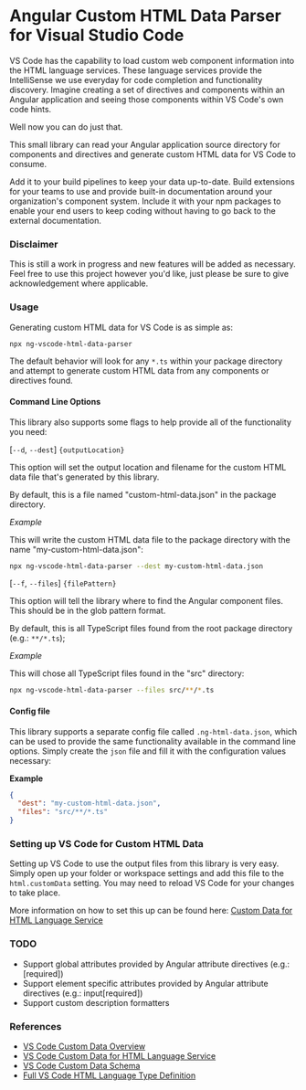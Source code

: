 # Angular Custom HTML Data Parser for Visual Studio Code

VS Code has the capability to load custom web component information into the HTML language services. These language services provide the IntelliSense we use everyday for code completion and functionality discovery. Imagine creating a set of directives and components within an Angular application and seeing those components within VS Code's own code hints.

Well now you can do just that.

This small library can read your Angular application source directory for components and directives and generate custom HTML data for VS Code to consume.

Add it to your build pipelines to keep your data up-to-date. Build extensions for your teams to use and provide built-in documentation around your organization's component system. Include it with your npm packages to enable your end users to keep coding without having to go back to the external documentation.

### Disclaimer

This is still a work in progress and new features will be added as necessary. Feel free to use this project however you'd like, just please be sure to give acknowledgement where applicable.

### Usage

Generating custom HTML data for VS Code is as simple as:

```bash
npx ng-vscode-html-data-parser
```

The default behavior will look for any `*.ts` within your package directory and attempt to generate custom HTML data from any components or directives found.

#### Command Line Options

This library also supports some flags to help provide all of the functionality you need:

[`--d`, `--dest`] `{outputLocation}`

This option will set the output location and filename for the custom HTML data file that's generated by this library.

By default, this is a file named "custom-html-data.json" in the package directory.

_Example_

This will write the custom HTML data file to the package directory with the name "my-custom-html-data.json":

```bash
npx ng-vscode-html-data-parser --dest my-custom-html-data.json
```

[`--f`, `--files`] `{filePattern}`

This option will tell the library where to find the Angular component files. This should be in the glob pattern format.

By default, this is all TypeScript files found from the root package directory (e.g.: `**/*.ts`);

_Example_

This will chose all TypeScript files found in the "src" directory:

```bash
npx ng-vscode-html-data-parser --files src/**/*.ts
```

#### Config file

This library supports a separate config file called `.ng-html-data.json`, which can be used to provide the same functionality available in the command line options. Simply create the `json` file and fill it with the configuration values necessary:

__Example__

```json
{
  "dest": "my-custom-html-data.json",
  "files": "src/**/*.ts"
}
```

### Setting up VS Code for Custom HTML Data

Setting up VS Code to use the output files from this library is very easy. Simply open up your folder or workspace settings and add this file to the `html.customData` setting. You may need to reload VS Code for your changes to take place.

More information on how to set this up can be found here:
[Custom Data for HTML Language Service](https://github.com/microsoft/vscode-html-languageservice/blob/main/docs/customData.md)

### TODO

* Support global attributes provided by Angular attribute directives (e.g.: [required])
* Support element specific attributes provided by Angular attribute directives (e.g.: input[required])
* Support custom description formatters

### References

* [VS Code Custom Data Overview](https://github.com/microsoft/vscode-custom-data)
* [VS Code Custom Data for HTML Language Service](https://github.com/microsoft/vscode-html-languageservice/blob/main/docs/customData.md)
* [VS Code Custom Data Schema](https://github.com/microsoft/vscode-html-languageservice/blob/main/docs/customData.schema.json)
* [Full VS Code HTML Language Type Definition](https://github.com/microsoft/vscode-html-languageservice/blob/main/src/htmlLanguageTypes.ts)
